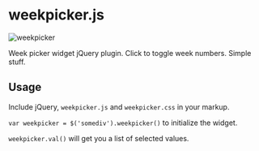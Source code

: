 # weekpicker.js

![weekpicker](http://tangram.github.io/img/weekpicker.png)

Week picker widget jQuery plugin. Click to toggle week numbers. Simple stuff.

## Usage
Include jQuery, `weekpicker.js` and `weekpicker.css` in your markup.

`var weekpicker = $('somediv').weekpicker()` to initialize the widget.

`weekpicker.val()` will get you a list of selected values.
